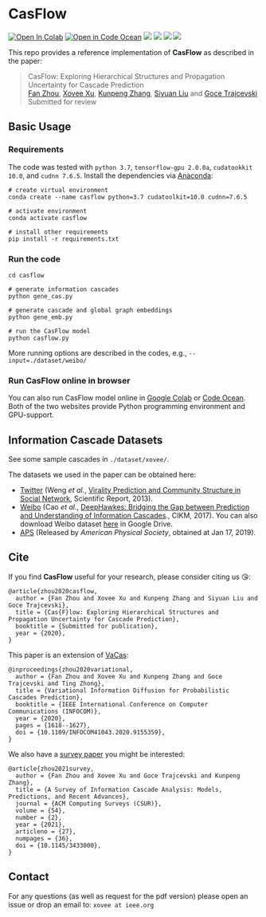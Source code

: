# CasFlow

[![Open In Colab](https://colab.research.google.com/assets/colab-badge.svg)](https://colab.research.google.com/drive/19zQrAIo-yyfkH8m95UmdepzSryxHHs_a?usp=sharing)
[![Open in Code Ocean](https://codeocean.com/codeocean-assets/badge/open-in-code-ocean.svg)](https://codeocean.com/capsule/3470945/tree)
![](https://img.shields.io/badge/python-3.7-green)
![](https://img.shields.io/badge/tensorflow-2.0.0a-green)
![](https://img.shields.io/badge/cudatoolkit-10.0-green)
![](https://img.shields.io/badge/cudnn-7.6.5-green)

This repo provides a reference implementation of **CasFlow** as described in the paper:
> CasFlow: Exploring Hierarchical Structures and Propagation Uncertainty for Cascade Prediction  
> [Fan Zhou](https://dblp.org/pid/63/3122-2.html), [Xovee Xu](https://xovee.cn), [Kunpeng Zhang](http://www.terpconnect.umd.edu/~kpzhang/), [Siyuan Liu](https://scholar.google.com/citations?user=Uhvt7OIAAAAJ&hl=en) and [Goce Trajcevski](https://dblp.org/pid/66/974.html)  
> Submitted for review  

## Basic Usage

### Requirements

The code was tested with `python 3.7`, `tensorflow-gpu 2.0.0a`, `cudatookkit 10.0`, and `cudnn 7.6.5`. Install the dependencies via [Anaconda](https://www.anaconda.com/):

```shell
# create virtual environment
conda create --name casflow python=3.7 cudatoolkit=10.0 cudnn=7.6.5

# activate environment
conda activate casflow

# install other requirements
pip install -r requirements.txt
```

### Run the code
```shell
cd casflow

# generate information cascades
python gene_cas.py

# generate cascade and global graph embeddings 
python gene_emb.py

# run the CasFlow model
python casflow.py
```
More running options are described in the codes, e.g., `--input=./dataset/weibo/`

### Run CasFlow online in browser

You can also run CasFlow model online in [Google Colab](https://colab.research.google.com/drive/19zQrAIo-yyfkH8m95UmdepzSryxHHs_a?usp=sharing) or [Code Ocean](https://codeocean.com/capsule/3470945/tree). Both of the two websites provide Python programming environment and GPU-support. 

## Information Cascade Datasets

See some sample cascades in `./dataset/xovee/`.

The datasets we used in the paper can be obtained here:

- [Twitter](http://carl.cs.indiana.edu/data/#virality2013) (Weng *et al.*, [Virality Prediction and Community Structure in Social Network](https://www.nature.com/articles/srep02522), Scientific Report, 2013).
- [Weibo](https://github.com/CaoQi92/DeepHawkes) (Cao *et al.*, [DeepHawkes: Bridging the Gap between 
Prediction and Understanding of Information Cascades](https://dl.acm.org/doi/10.1145/3132847.3132973)., CIKM, 2017). You can also download Weibo dataset [here](https://drive.google.com/file/d/1fgkLeFRYQDQOKPujsmn61sGbJt6PaERF/view?usp=sharing) in Google Drive.  
- [APS](https://journals.aps.org/datasets) (Released by *American Physical Society*, obtained at Jan 17, 2019). 

## Cite

If you find **CasFlow** useful for your research, please consider citing us 😘:

    @article{zhou2020casflow,  
      author = {Fan Zhou and Xovee Xu and Kunpeng Zhang and Siyuan Liu and Goce Trajcevski},  
      title = {Cas{F}low: Exploring Hierarchical Structures and Propagation Uncertainty for Cascade Prediction},
      booktitle = {Submitted for publication},
      year = {2020}, 
    }

    
This paper is an extension of [VaCas](https://doi.org/10.1109/INFOCOM41043.2020.9155349):

    @inproceedings{zhou2020variational,
      author = {Fan Zhou and Xovee Xu and Kunpeng Zhang and Goce Trajcevski and Ting Zhong},
      title = {Variational Information Diffusion for Probabilistic Cascades Prediction}, 
      booktitle = {IEEE International Conference on Computer Communications (INFOCOM)},
      year = {2020},
      pages = {1618--1627},
      doi = {10.1109/INFOCOM41043.2020.9155359},
    }
    

We also have a [survey paper](https://xovee.cn/html/paper-redirects/csur2021.html) you might be interested:


    @article{zhou2021survey,
      author = {Fan Zhou and Xovee Xu and Goce Trajcevski and Kunpeng Zhang}, 
      title = {A Survey of Information Cascade Analysis: Models, Predictions, and Recent Advances}, 
      journal = {ACM Computing Surveys (CSUR)}, 
      volume = {54},
      number = {2},
      year = {2021},
      articleno = {27},
      numpages = {36},
      doi = {10.1145/3433000},
    }

## Contact

For any questions (as well as request for the pdf version) please open an issue or drop an email to: `xovee at ieee.org`
